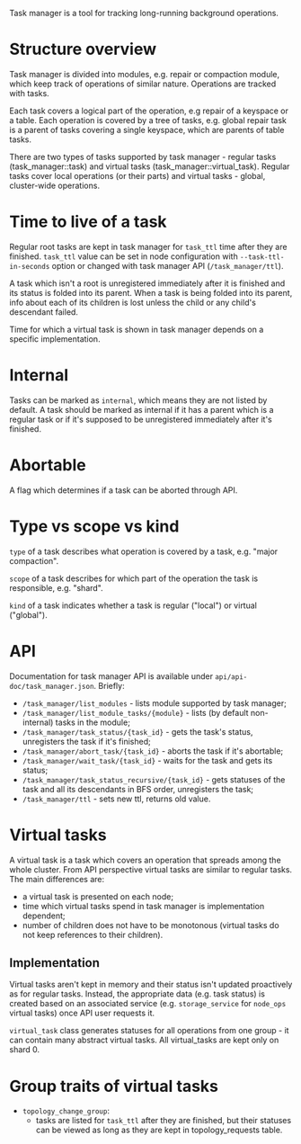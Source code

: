 Task manager is a tool for tracking long-running background
operations.

# Structure overview

Task manager is divided into modules, e.g. repair or compaction
module, which keep track of operations of similar nature. Operations
are tracked with tasks.

Each task covers a logical part of the operation, e.g repair
of a keyspace or a table. Each operation is covered by a tree
of tasks, e.g. global repair task is a parent of tasks covering
a single keyspace, which are parents of table tasks.

There are two types of tasks supported by task manager - regular tasks
(task_manager::task) and virtual tasks (task_manager::virtual_task).
Regular tasks cover local operations (or their parts) and virtual
tasks - global, cluster-wide operations.

# Time to live of a task

Regular root tasks are kept in task manager for `task_ttl` time after
they are finished. `task_ttl` value can be set in node configuration
with `--task-ttl-in-seconds` option or changed with task manager API
(`/task_manager/ttl`).

A task which isn't a root is unregistered immediately after it is
finished and its status is folded into its parent. When a task
is being folded into its parent, info about each of its children is
lost unless the child or any child's descendant failed.

Time for which a virtual task is shown in task manager depends
on a specific implementation.

# Internal

Tasks can be marked as `internal`, which means they are not listed
by default. A task should be marked as internal if it has a parent
which is a regular task or if it's supposed to be unregistered
immediately after it's finished.

# Abortable

A flag which determines if a task can be aborted through API.

# Type vs scope vs kind

`type` of a task describes what operation is covered by a task,
e.g. "major compaction".

`scope` of a task describes for which part of the operation
the task is responsible, e.g. "shard".

`kind` of a task indicates whether a task is regular ("local") or virtual ("global").

# API

Documentation for task manager API is available under `api/api-doc/task_manager.json`.
Briefly:
- `/task_manager/list_modules` -
        lists module supported by task manager;
- `/task_manager/list_module_tasks/{module}` -
        lists (by default non-internal) tasks in the module;
- `/task_manager/task_status/{task_id}` -
        gets the task's status, unregisters the task if it's finished;
- `/task_manager/abort_task/{task_id}` -
        aborts the task if it's abortable;
- `/task_manager/wait_task/{task_id}` -
        waits for the task and gets its status;
- `/task_manager/task_status_recursive/{task_id}` -
        gets statuses of the task and all its descendants in BFS
        order, unregisters the task;
- `/task_manager/ttl` -
        sets new ttl, returns old value.

# Virtual tasks

A virtual task is a task which covers an operation that spreads
among the whole cluster. From API perspective virtual tasks are
similar to regular tasks. The main differences are:
- a virtual task is presented on each node;
- time which virtual tasks spend in task manager is
  implementation dependent;
- number of children does not have to be monotonous (virtual tasks
  do not keep references to their children).

## Implementation

Virtual tasks aren't kept in memory and their status isn't updated
proactively as for regular tasks. Instead, the appropriate data
(e.g. task status) is created based on an associated service
(e.g. `storage_service` for `node_ops` virtual tasks) once API user
requests it.

`virtual_task` class generates statuses for all operations from one
group - it can contain many abstract virtual tasks. All virtual_tasks
are kept only on shard 0.

# Group traits of virtual tasks

- `topology_change_group`:
    - tasks are listed for `task_ttl` after they are finished,
      but their statuses can be viewed as long as they are kept
      in topology_requests table.
